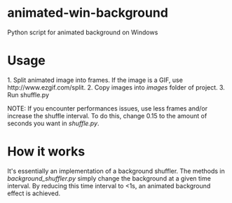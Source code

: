 # animated-win-background
Python script for animated background on Windows
<h1>Usage</h1>
1. Split animated image into frames. If the image is a GIF, use http://www.ezgif.com/split.
2. Copy images into <i>images</i> folder of project.
3. Run shuffle.py

NOTE: If you encounter performances issues, use less frames and/or increase the shuffle interval. To do this, change 0.15 to the amount of seconds you want in <i>shuffle.py</i>.

<h1>How it works</h1>
It's essentially an implementation of a background shuffler. The methods in <i>background_shuffler.py</i> simply change the background at a given time interval. By reducing this time interval to <1s, an animated background effect is achieved. 
